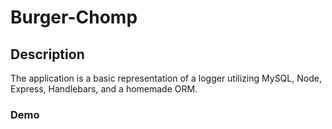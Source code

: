 # Burger-Chomp

## Description
The application is a basic representation of a logger utilizing MySQL, Node, Express, Handlebars, and a homemade ORM.

### Demo